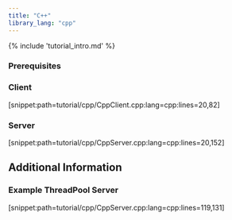 ```yaml
---
title: "C++"
library_lang: "cpp"
---
```

{% include 'tutorial_intro.md' %}

### Prerequisites

### Client

[snippet:path=tutorial/cpp/CppClient.cpp:lang=cpp:lines=20,82]

### Server

[snippet:path=tutorial/cpp/CppServer.cpp:lang=cpp:lines=20,152]

## Additional Information

### Example ThreadPool Server

[snippet:path=tutorial/cpp/CppServer.cpp:lang=cpp:lines=119,131]
